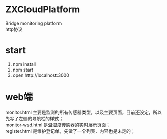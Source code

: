 # ZXCloudPlatform
Bridge monitoring platform  
http协议

# start
1. npm install
2. npm start
3. open http://localhost:3000  

# web端
monitor.html 主要是监测的所有传感器类型，以及主要页面，目前还没定，所以先写了左侧的导航栏的样式；  
monitor-wsd.html 是温湿度传感器的实时展示页面；  
register.html 是维护登记单，先做了一个列表，内容也是未定的；
